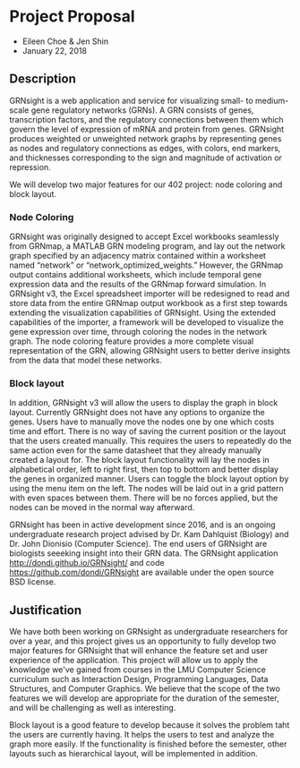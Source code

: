 # Project Proposal
- Eileen Choe & Jen Shin
- January 22, 2018

## Description
GRNsight is a web application and service for visualizing small- to medium-scale gene regulatory networks (GRNs). A GRN consists of genes, transcription factors, and the regulatory connections between them which govern the level of expression of mRNA and protein from genes. GRNsight produces weighted or unweighted network graphs by representing genes as nodes and regulatory connections as edges, with colors, end markers, and thicknesses corresponding to the sign and magnitude of activation or repression.

We will develop two major features for our 402 project: node coloring and block layout.

### Node Coloring
GRNsight was originally designed to accept Excel workbooks seamlessly from GRNmap, a MATLAB GRN modeling program, and lay out the network graph specified by an adjacency matrix contained within a worksheet named “network” or “network_optimized_weights.” However, the GRNmap output contains additional worksheets, which include temporal gene expression data and the results of the GRNmap forward simulation. In GRNsight v3, the Excel spreadsheet importer will be redesigned to read and store data from the entire GRNmap output workbook as a first step towards extending the visualization capabilities of GRNsight. Using the extended capabilities of the importer, a framework will be developed to visualize the gene expression over time, through coloring the nodes in the network graph. The node coloring feature provides a more complete visual representation of the GRN, allowing GRNsight users to better derive insights from the data that model these networks.

### Block layout
In addition, GRNsight v3 will allow the users to display the graph in block layout. Currently GRNsight does not have any options to organize the genes. Users have to manually move the nodes one by one which costs time and effort. There is no way of saving the current position or the layout that the users created manually. This requires the users to repeatedly do the same action even for the same datasheet that they already manually created a layout for. The block layout functionality will lay the nodes in alphabetical order, left to right first, then top to bottom and better display the genes in organized manner. Users can toggle the block layout option by using the menu item on the left. The nodes will be laid out in a grid pattern with even spaces between them. There will be no forces applied, but the nodes can be moved in the normal way afterward. 

GRNsight has been in active development since 2016, and is an ongoing undergraduate research project advised by Dr. Kam Dahlquist (Biology) and Dr. John Dionisio (Computer Science). The end users of GRNsight are biologists seeeking insight into their GRN data.
The GRNsight application http://dondi.github.io/GRNsight/ and code https://github.com/dondi/GRNsight are available under the open source BSD license.

## Justification
We have both been working on GRNsight as undergraduate researchers for over a year, and this project gives us an opportunity to fully develop two major features for GRNsight that will enhance the feature set and user experience of the application. This project will allow us to apply the knowledge we've gained from courses in the LMU Computer Science curriculum such as Interaction Design, Programming Languages, Data Structures, and Computer Graphics. We believe that the scope of the two features we will develop are appropriate for the duration of the semester, and will be challenging as well as interesting.

Block layout is a good feature to develop because it solves the problem taht the users are currently having. It helps the users to test and analyze the graph more easily. If the functionality is finished before the semester, other layouts such as hierarchical layout, will be implemented in addition.
